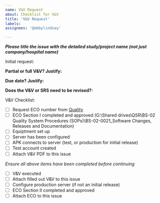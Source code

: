 ```yaml
---
name: V&V Request
about: Checklist for V&V
title: 'V&V Request'
labels: 
assignees: '@abbylindsay'

---
```

***Please title the issue with the detailed study/project name (not just company/hospital name)***

Initial request:

**Partial or full V&V? Justify:**

**Due date? Justify:**

**Does the V&V or SRS need to be revised?:**


V&V Checklist:
- [ ] Request ECO number from [Quality](mailto:quality@biosensics.com)
- [ ] ECO Section I completed and approved (G:\Shared drives\QSR\BS-02 Quality System Procedures (SOPs)\BS-02-0021_Software Changes, Releases and Documentation)
- [ ] Equiptment set up
- [ ] Server has been configured
- [ ] APK connects to server (test, or production for initial release)
- [ ] Test account created
- [ ] Attach V&V PDF to this issue

*Ensure all above items have been completed before continuing*
- [ ] V&V executed
- [ ] Attach filled out V&V to this issue
- [ ] Configure production server (if not an initial release)
- [ ] ECO Section II completed and approved
- [ ] Attach ECO to this issue
